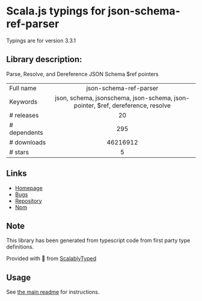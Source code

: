 
# Scala.js typings for json-schema-ref-parser

Typings are for version 3.3.1

## Library description:
Parse, Resolve, and Dereference JSON Schema $ref pointers

|                    |                 |
| ------------------ | :-------------: |
| Full name          | json-schema-ref-parser |
| Keywords           | json, schema, jsonschema, json-schema, json-pointer, $ref, dereference, resolve |
| # releases         | 20 |
| # dependents       | 295 |
| # downloads        | 46216912 |
| # stars            | 5 |

## Links
- [Homepage](https://apitools.dev/json-schema-ref-parser/)
- [Bugs](https://github.com/APIDevTools/json-schema-ref-parser/issues)
- [Repository](https://github.com/APIDevTools/json-schema-ref-parser)
- [Npm](https://www.npmjs.com/package/json-schema-ref-parser)
    


## Note
This library has been generated from typescript code from first party type definitions.

Provided with :purple_heart: from [ScalablyTyped](https://github.com/oyvindberg/ScalablyTyped)

## Usage
See [the main readme](../../readme.md) for instructions.


